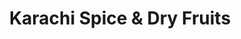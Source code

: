 ---
title: "Karachi Spice & Dry Fruits"
url: /karachi/karachi-spice-and-dry-fruits/
shop: spices
---